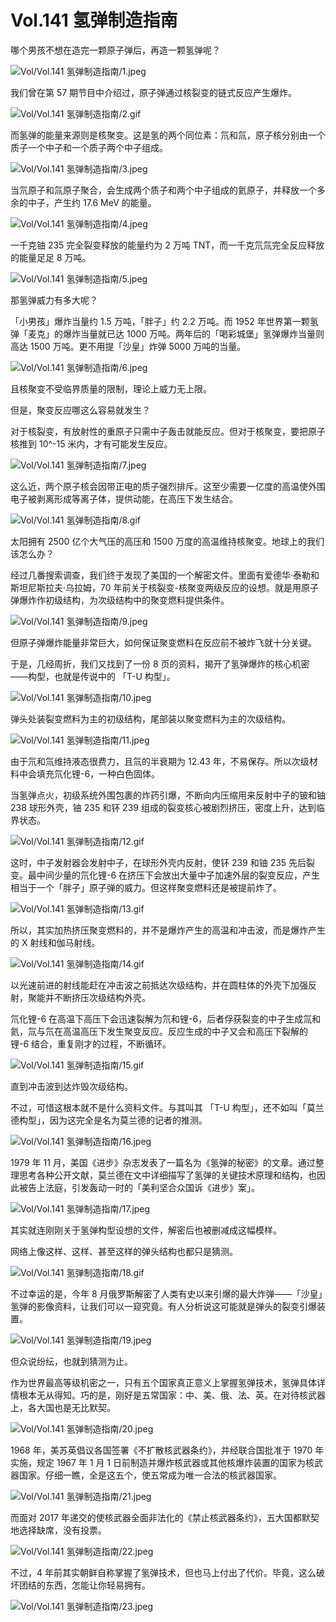 # Vol.141 氢弹制造指南

哪个男孩不想在造完一颗原子弹后，再造一颗氢弹呢？

![Vol/Vol.141 氢弹制造指南/1.jpeg](https://cdn.jsdelivr.net/gh/ipaperclip-icu/static/image/文字稿/Vol/Vol.141%20氢弹制造指南/1.jpeg)

我们曾在第 57 期节目中介绍过，原子弹通过核裂变的链式反应产生爆炸。

![Vol/Vol.141 氢弹制造指南/2.gif](https://cdn.jsdelivr.net/gh/ipaperclip-icu/static/image/文字稿/Vol/Vol.141%20氢弹制造指南/2.gif)

而氢弹的能量来源则是核聚变。这是氢的两个同位素：氘和氚，原子核分别由一个质子一个中子和一个质子两个中子组成。

![Vol/Vol.141 氢弹制造指南/3.jpeg](https://cdn.jsdelivr.net/gh/ipaperclip-icu/static/image/文字稿/Vol/Vol.141%20氢弹制造指南/3.jpeg)

当氘原子和氚原子聚合，会生成两个质子和两个中子组成的氦原子，并释放一个多余的中子，产生约 17.6 MeV 的能量。

![Vol/Vol.141 氢弹制造指南/4.jpeg](https://cdn.jsdelivr.net/gh/ipaperclip-icu/static/image/文字稿/Vol/Vol.141%20氢弹制造指南/4.jpeg)

一千克铀 235 完全裂变释放的能量约为 2 万吨 TNT，而一千克氘氚完全反应释放的能量足足 8 万吨。

![Vol/Vol.141 氢弹制造指南/5.jpeg](https://cdn.jsdelivr.net/gh/ipaperclip-icu/static/image/文字稿/Vol/Vol.141%20氢弹制造指南/5.jpeg)

那氢弹威力有多大呢？

「小男孩」爆炸当量约 1.5 万吨，「胖子」约 2.2 万吨。而 1952 年世界第一颗氢弹「麦克」的爆炸当量就已达 1000 万吨。两年后的「喝彩城堡」氢弹爆炸当量则高达 1500 万吨。更不用提「沙皇」炸弹 5000 万吨的当量。

![Vol/Vol.141 氢弹制造指南/6.jpeg](https://cdn.jsdelivr.net/gh/ipaperclip-icu/static/image/文字稿/Vol/Vol.141%20氢弹制造指南/6.jpeg)

且核聚变不受临界质量的限制，理论上威力无上限。

但是，聚变反应哪这么容易就发生？

对于核裂变，有放射性的重原子只需中子轰击就能反应。但对于核聚变，要把原子核推到 10^-15 米内，才有可能发生反应。

![Vol/Vol.141 氢弹制造指南/7.jpeg](https://cdn.jsdelivr.net/gh/ipaperclip-icu/static/image/文字稿/Vol/Vol.141%20氢弹制造指南/7.jpeg)

这么近，两个原子核会因带正电的质子强烈排斥。这至少需要一亿度的高温使外围电子被剥离形成等离子体，提供动能，在高压下发生结合。

![Vol/Vol.141 氢弹制造指南/8.gif](https://cdn.jsdelivr.net/gh/ipaperclip-icu/static/image/文字稿/Vol/Vol.141%20氢弹制造指南/8.gif)

太阳拥有 2500 亿个大气压的高压和 1500 万度的高温维持核聚变。地球上的我们该怎么办？

经过几番搜索调查，我们终于发现了美国的一个解密文件。里面有爱德华·泰勒和斯坦尼斯拉夫·乌拉姆，70 年前关于核裂变-核聚变两级反应的设想。就是用原子弹爆炸作初级结构，为次级结构中的聚变燃料提供条件。

![Vol/Vol.141 氢弹制造指南/9.jpeg](https://cdn.jsdelivr.net/gh/ipaperclip-icu/static/image/文字稿/Vol/Vol.141%20氢弹制造指南/9.jpeg)

但原子弹爆炸能量非常巨大，如何保证聚变燃料在反应前不被炸飞就十分关键。

于是，几经周折，我们又找到了一份 8 页的资料，揭开了氢弹爆炸的核心机密——构型，也就是传说中的 「T-U 构型」。

![Vol/Vol.141 氢弹制造指南/10.jpeg](https://cdn.jsdelivr.net/gh/ipaperclip-icu/static/image/文字稿/Vol/Vol.141%20氢弹制造指南/10.jpeg)

弹头处装裂变燃料为主的初级结构，尾部装以聚变燃料为主的次级结构。

![Vol/Vol.141 氢弹制造指南/11.jpeg](https://cdn.jsdelivr.net/gh/ipaperclip-icu/static/image/文字稿/Vol/Vol.141%20氢弹制造指南/11.jpeg)

由于氘和氚维持液态很费力，且氚的半衰期为 12.43 年，不易保存。所以次级材料中会填充氘化锂-6，一种白色固体。

当氢弹点火，初级系统外围包裹的炸药引爆，不断向内压缩用来反射中子的铍和铀 238 球形外壳，铀 235 和钚 239 组成的裂变核心被剧烈挤压，密度上升，达到临界状态。

![Vol/Vol.141 氢弹制造指南/12.gif](https://cdn.jsdelivr.net/gh/ipaperclip-icu/static/image/文字稿/Vol/Vol.141%20氢弹制造指南/12.gif)

这时，中子发射器会发射中子，在球形外壳内反射，使钚 239 和铀 235 先后裂变。最中间少量的氘化锂-6 在挤压下会放出大量中子加速外层的裂变反应，产生相当于一个「胖子」原子弹的威力。但这样聚变燃料还是被提前炸了。

![Vol/Vol.141 氢弹制造指南/13.gif](https://cdn.jsdelivr.net/gh/ipaperclip-icu/static/image/文字稿/Vol/Vol.141%20氢弹制造指南/13.gif)

所以，其实加热挤压聚变燃料的，并不是爆炸产生的高温和冲击波，而是爆炸产生的 X 射线和伽马射线。

![Vol/Vol.141 氢弹制造指南/14.gif](https://cdn.jsdelivr.net/gh/ipaperclip-icu/static/image/文字稿/Vol/Vol.141%20氢弹制造指南/14.gif)

以光速前进的射线能赶在冲击波之前抵达次级结构，并在圆柱体的外壳下加强反射，聚能并不断挤压次级结构外壳。

氘化锂-6 在高温下高压下会迅速裂解为氘和锂-6，后者俘获裂变的中子生成氚和氦，氚与氘在高温高压下发生聚变反应。反应生成的中子又会和高压下裂解的锂-6 结合，重复刚才的过程，不断循环。

![Vol/Vol.141 氢弹制造指南/15.gif](https://cdn.jsdelivr.net/gh/ipaperclip-icu/static/image/文字稿/Vol/Vol.141%20氢弹制造指南/15.gif)

直到冲击波到达炸毁次级结构。

不过，可惜这根本就不是什么资料文件。与其叫其 「T-U 构型」，还不如叫「莫兰德构型」，因为这完全是名为莫兰德的记者的推测。

![Vol/Vol.141 氢弹制造指南/16.jpeg](https://cdn.jsdelivr.net/gh/ipaperclip-icu/static/image/文字稿/Vol/Vol.141%20氢弹制造指南/16.jpeg)

1979 年 11 月，美国《进步》杂志发表了一篇名为《氢弹的秘密》的文章。通过整理思考各种公开文献，莫兰德在文中详细描写了氢弹的关键技术原理和结构，也因此被告上法庭，引发轰动一时的「美利坚合众国诉《进步》案」。

![Vol/Vol.141 氢弹制造指南/17.jpeg](https://cdn.jsdelivr.net/gh/ipaperclip-icu/static/image/文字稿/Vol/Vol.141%20氢弹制造指南/17.jpeg)

其实就连刚刚关于氢弹构型设想的文件，解密后也被删减成这幅模样。

网络上像这样、这样、甚至这样的弹头结构也都只是猜测。

![Vol/Vol.141 氢弹制造指南/18.gif](https://cdn.jsdelivr.net/gh/ipaperclip-icu/static/image/文字稿/Vol/Vol.141%20氢弹制造指南/18.gif)

不过幸运的是，今年 8 月俄罗斯解密了人类有史以来引爆的最大炸弹——「沙皇」氢弹的影像资料，让我们可以一窥究竟。有人分析说这可能就是弹头的裂变引爆装置。

![Vol/Vol.141 氢弹制造指南/19.jpeg](https://cdn.jsdelivr.net/gh/ipaperclip-icu/static/image/文字稿/Vol/Vol.141%20氢弹制造指南/19.jpeg)

但众说纷纭，也就到猜测为止。

作为世界最高等级机密之一，只有五个国家真正意义上掌握氢弹技术，氢弹具体详情根本无从得知。巧的是，刚好是五常国家：中、美、俄、法、英。在对待核武器上，各大国也是无比默契。

![Vol/Vol.141 氢弹制造指南/20.jpeg](https://cdn.jsdelivr.net/gh/ipaperclip-icu/static/image/文字稿/Vol/Vol.141%20氢弹制造指南/20.jpeg)

1968 年，美苏英倡议各国签署《不扩散核武器条约》，并经联合国批准于 1970 年实施，规定 1967 年 1 月 1 日前制造并爆炸核武器或其他核爆炸装置的国家为核武器国家。仔细一瞧，全是这五个，使五常成为唯一合法的核武器国家。

![Vol/Vol.141 氢弹制造指南/21.jpeg](https://cdn.jsdelivr.net/gh/ipaperclip-icu/static/image/文字稿/Vol/Vol.141%20氢弹制造指南/21.jpeg)

而面对 2017 年递交的使核武器全面非法化的《禁止核武器条约》，五大国都默契地选择缺席，没有投票。

![Vol/Vol.141 氢弹制造指南/22.jpeg](https://cdn.jsdelivr.net/gh/ipaperclip-icu/static/image/文字稿/Vol/Vol.141%20氢弹制造指南/22.jpeg)

不过，4 年前其实朝鲜自称掌握了氢弹技术，但也马上付出了代价。毕竟，这么破坏团结的东西，怎能让你轻易拥有。

![Vol/Vol.141 氢弹制造指南/23.jpeg](https://cdn.jsdelivr.net/gh/ipaperclip-icu/static/image/文字稿/Vol/Vol.141%20氢弹制造指南/23.jpeg)
